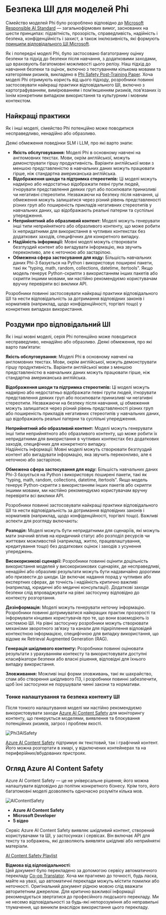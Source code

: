 <!--
CO_OP_TRANSLATOR_METADATA:
{
  "original_hash": "c8273672cc57df2be675407a1383aaf0",
  "translation_date": "2025-07-09T19:43:13+00:00",
  "source_file": "md/01.Introduction/01/01.AISafety.md",
  "language_code": "uk"
}
-->
# Безпека ШІ для моделей Phi  
Сімейство моделей Phi було розроблено відповідно до [Microsoft Responsible AI Standard](https://query.prod.cms.rt.microsoft.com/cms/api/am/binary/RE5cmFl) — загальнофірмових вимог, заснованих на шести принципах: підзвітність, прозорість, справедливість, надійність і безпека, конфіденційність і захист, а також інклюзивність, які формують [принципи відповідального ШІ Microsoft](https://www.microsoft.com/ai/responsible-ai).

Як і попередні моделі Phi, було застосовано багатогранну оцінку безпеки та підхід до безпеки після навчання, з додатковими заходами, що враховують багатомовні можливості цього релізу. Наш підхід до навчання безпеки та оцінок, включно з тестуванням кількома мовами та категоріями ризиків, викладено в [Phi Safety Post-Training Paper](https://arxiv.org/abs/2407.13833). Хоча моделі Phi отримують користь від цього підходу, розробники повинні застосовувати найкращі практики відповідального ШІ, включно з картографуванням, вимірюванням і пом’якшенням ризиків, пов’язаних із їхнім конкретним випадком використання та культурним і мовним контекстом.

## Найкращі практики

Як і інші моделі, сімейство Phi потенційно може поводитися несправедливо, ненадійно або образливо.

Деякі обмеження поведінки SLM і LLM, про які варто знати:

- **Якість обслуговування:** Моделі Phi в основному навчені на англомовних текстах. Мови, окрім англійської, можуть демонструвати гіршу продуктивність. Варіанти англійської мови з меншою представленістю в навчальних даних можуть працювати гірше, ніж стандартна американська англійська.  
- **Відображення шкоди та підтримка стереотипів:** Ці моделі можуть надмірно або недостатньо відображати певні групи людей, ігнорувати представлення деяких груп або посилювати принизливі чи негативні стереотипи. Незважаючи на безпеку після навчання, ці обмеження можуть залишатися через різний рівень представленості різних груп або поширеність прикладів негативних стереотипів у навчальних даних, що відображають реальні патерни та суспільні упередження.  
- **Неприйнятний або образливий контент:** Моделі можуть генерувати інші типи неприйнятного або образливого контенту, що може робити їх непридатними для використання в чутливих контекстах без додаткових заходів, специфічних для конкретного випадку.  
- **Надійність інформації:** Мовні моделі можуть створювати безглуздий контент або вигадувати інформацію, яка звучить переконливо, але є неточною або застарілою.  
- **Обмежена сфера застосування для коду:** Більшість навчальних даних Phi-3 базується на Python і використовує поширені пакети, такі як "typing, math, random, collections, datetime, itertools". Якщо модель генерує Python-скрипти з використанням інших пакетів або скрипти іншими мовами, ми настійно рекомендуємо користувачам вручну перевіряти всі виклики API.

Розробники повинні застосовувати найкращі практики відповідального ШІ та нести відповідальність за дотримання відповідних законів і нормативів (наприклад, щодо конфіденційності, торгівлі тощо) у конкретних випадках використання.

## Роздуми про відповідальний ШІ

Як і інші мовні моделі, серія Phi потенційно може поводитися несправедливо, ненадійно або образливо. Деякі обмеження, про які варто пам’ятати:

**Якість обслуговування:** Моделі Phi в основному навчені на англомовних текстах. Мови, окрім англійської, можуть демонструвати гіршу продуктивність. Варіанти англійської мови з меншою представленістю в навчальних даних можуть працювати гірше, ніж стандартна американська англійська.

**Відображення шкоди та підтримка стереотипів:** Ці моделі можуть надмірно або недостатньо відображати певні групи людей, ігнорувати представлення деяких груп або посилювати принизливі чи негативні стереотипи. Незважаючи на безпеку після навчання, ці обмеження можуть залишатися через різний рівень представленості різних груп або поширеність прикладів негативних стереотипів у навчальних даних, що відображають реальні патерни та суспільні упередження.

**Неприйнятний або образливий контент:** Моделі можуть генерувати інші типи неприйнятного або образливого контенту, що може робити їх непридатними для використання в чутливих контекстах без додаткових заходів, специфічних для конкретного випадку.  
Надійність інформації: Мовні моделі можуть створювати безглуздий контент або вигадувати інформацію, яка звучить переконливо, але є неточною або застарілою.

**Обмежена сфера застосування для коду:** Більшість навчальних даних Phi-3 базується на Python і використовує поширені пакети, такі як "typing, math, random, collections, datetime, itertools". Якщо модель генерує Python-скрипти з використанням інших пакетів або скрипти іншими мовами, ми настійно рекомендуємо користувачам вручну перевіряти всі виклики API.

Розробники повинні застосовувати найкращі практики відповідального ШІ та нести відповідальність за дотримання відповідних законів і нормативів (наприклад, щодо конфіденційності, торгівлі тощо). Важливі аспекти для розгляду включають:

**Розподіл:** Моделі можуть бути непридатними для сценаріїв, які можуть мати значний вплив на юридичний статус або розподіл ресурсів чи життєвих можливостей (наприклад, житло, працевлаштування, кредитування тощо) без додаткових оцінок і заходів з усунення упереджень.

**Високоризикові сценарії:** Розробники повинні оцінити доцільність використання моделей у високоризикових сценаріях, де несправедливі, ненадійні або образливі результати можуть бути надзвичайно дорогими або призвести до шкоди. Це включає надання порад у чутливих або експертних сферах, де точність і надійність критично важливі (наприклад, юридичні або медичні консультації). Додаткові заходи безпеки слід впроваджувати на рівні застосунку відповідно до контексту розгортання.

**Дезінформація:** Моделі можуть генерувати неточну інформацію. Розробники повинні дотримуватися найкращих практик прозорості та інформувати кінцевих користувачів про те, що вони взаємодіють із системою ШІ. На рівні застосунку розробники можуть створювати механізми зворотного зв’язку та канали для підкріплення відповідей контекстною інформацією, специфічною для випадку використання, що відоме як Retrieval Augmented Generation (RAG).

**Генерація шкідливого контенту:** Розробники повинні оцінювати результати з урахуванням контексту та використовувати доступні класифікатори безпеки або власні рішення, відповідні для їхнього випадку використання.

**Зловживання:** Можливі інші форми зловживань, такі як шахрайство, спам або створення шкідливого ПЗ, і розробники повинні забезпечити, щоб їхні застосунки не порушували чинні закони та нормативи.

### Тонке налаштування та безпека контенту ШІ

Після тонкого налаштування моделі ми настійно рекомендуємо використовувати заходи [Azure AI Content Safety](https://learn.microsoft.com/azure/ai-services/content-safety/overview) для моніторингу контенту, що генерується моделями, виявлення та блокування потенційних ризиків, загроз і проблем якості.

![Phi3AISafety](../../../../../imgs/01/01/01.phi3aisafety.png)

[Azure AI Content Safety](https://learn.microsoft.com/azure/ai-services/content-safety/overview) підтримує як текстовий, так і графічний контент. Його можна розгортати в хмарі, у відключених контейнерах та на периферійних/вбудованих пристроях.

## Огляд Azure AI Content Safety

Azure AI Content Safety — це не універсальне рішення; його можна налаштувати відповідно до політик конкретного бізнесу. Крім того, його багатомовні моделі дозволяють одночасно розуміти кілька мов.

![AIContentSafety](../../../../../imgs/01/01/01.AIcontentsafety.png)

- **Azure AI Content Safety**  
- **Microsoft Developer**  
- **5 відео**

Сервіс Azure AI Content Safety виявляє шкідливий контент, створений користувачами та ШІ, у застосунках і сервісах. Він включає API для тексту та зображень, які дозволяють виявляти шкідливі або неприйнятні матеріали.

[AI Content Safety Playlist](https://www.youtube.com/playlist?list=PLlrxD0HtieHjaQ9bJjyp1T7FeCbmVcPkQ)

**Відмова від відповідальності**:  
Цей документ було перекладено за допомогою сервісу автоматичного перекладу [Co-op Translator](https://github.com/Azure/co-op-translator). Хоча ми прагнемо до точності, будь ласка, майте на увазі, що автоматичні переклади можуть містити помилки або неточності. Оригінальний документ рідною мовою слід вважати авторитетним джерелом. Для критично важливої інформації рекомендується звертатися до професійного людського перекладу. Ми не несемо відповідальності за будь-які непорозуміння або неправильні тлумачення, що виникли внаслідок використання цього перекладу.